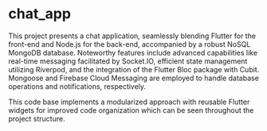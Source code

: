 # chat_app
 
This project presents a chat application, seamlessly blending Flutter for the front-end and Node.js for the back-end, accompanied by a robust NoSQL MongoDB database. Noteworthy features include advanced capabilities like real-time messaging facilitated by Socket.IO, efficient state management utilizing Riverpod, and the integration of the Flutter Bloc package with Cubit. Mongoose and Firebase Cloud Messaging are employed to handle database operations and notifications, respectively.


This code base implements a modularized approach with reusable Flutter widgets for improved code organization which can be seen throughout the project structure.

